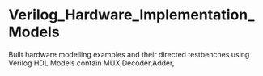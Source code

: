 # Verilog_Hardware_Implementation_Models
Built hardware modelling examples and their directed testbenches using Verilog HDL
Models contain MUX,Decoder,Adder,
